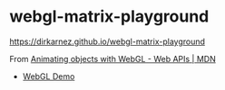 webgl-matrix-playground
=======================
https://dirkarnez.github.io/webgl-matrix-playground


From [Animating objects with WebGL - Web APIs | MDN](https://developer.mozilla.org/en-US/docs/Web/API/WebGL_API/Tutorial/Animating_objects_with_WebGL)
- [WebGL Demo](https://mdn.github.io/webgl-examples/tutorial/sample4/)
